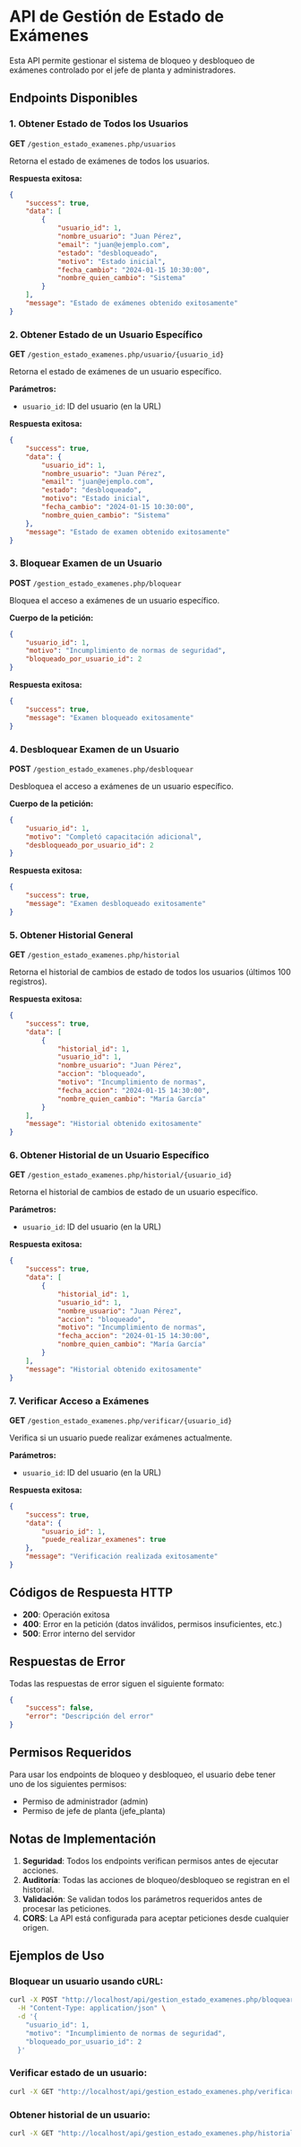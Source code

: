 # API de Gestión de Estado de Exámenes

Esta API permite gestionar el sistema de bloqueo y desbloqueo de exámenes controlado por el jefe de planta y administradores.

## Endpoints Disponibles

### 1. Obtener Estado de Todos los Usuarios
**GET** `/gestion_estado_examenes.php/usuarios`

Retorna el estado de exámenes de todos los usuarios.

**Respuesta exitosa:**
```json
{
    "success": true,
    "data": [
        {
            "usuario_id": 1,
            "nombre_usuario": "Juan Pérez",
            "email": "juan@ejemplo.com",
            "estado": "desbloqueado",
            "motivo": "Estado inicial",
            "fecha_cambio": "2024-01-15 10:30:00",
            "nombre_quien_cambio": "Sistema"
        }
    ],
    "message": "Estado de exámenes obtenido exitosamente"
}
```

### 2. Obtener Estado de un Usuario Específico
**GET** `/gestion_estado_examenes.php/usuario/{usuario_id}`

Retorna el estado de exámenes de un usuario específico.

**Parámetros:**
- `usuario_id`: ID del usuario (en la URL)

**Respuesta exitosa:**
```json
{
    "success": true,
    "data": {
        "usuario_id": 1,
        "nombre_usuario": "Juan Pérez",
        "email": "juan@ejemplo.com",
        "estado": "desbloqueado",
        "motivo": "Estado inicial",
        "fecha_cambio": "2024-01-15 10:30:00",
        "nombre_quien_cambio": "Sistema"
    },
    "message": "Estado de examen obtenido exitosamente"
}
```

### 3. Bloquear Examen de un Usuario
**POST** `/gestion_estado_examenes.php/bloquear`

Bloquea el acceso a exámenes de un usuario específico.

**Cuerpo de la petición:**
```json
{
    "usuario_id": 1,
    "motivo": "Incumplimiento de normas de seguridad",
    "bloqueado_por_usuario_id": 2
}
```

**Respuesta exitosa:**
```json
{
    "success": true,
    "message": "Examen bloqueado exitosamente"
}
```

### 4. Desbloquear Examen de un Usuario
**POST** `/gestion_estado_examenes.php/desbloquear`

Desbloquea el acceso a exámenes de un usuario específico.

**Cuerpo de la petición:**
```json
{
    "usuario_id": 1,
    "motivo": "Completó capacitación adicional",
    "desbloqueado_por_usuario_id": 2
}
```

**Respuesta exitosa:**
```json
{
    "success": true,
    "message": "Examen desbloqueado exitosamente"
}
```

### 5. Obtener Historial General
**GET** `/gestion_estado_examenes.php/historial`

Retorna el historial de cambios de estado de todos los usuarios (últimos 100 registros).

**Respuesta exitosa:**
```json
{
    "success": true,
    "data": [
        {
            "historial_id": 1,
            "usuario_id": 1,
            "nombre_usuario": "Juan Pérez",
            "accion": "bloqueado",
            "motivo": "Incumplimiento de normas",
            "fecha_accion": "2024-01-15 14:30:00",
            "nombre_quien_cambio": "María García"
        }
    ],
    "message": "Historial obtenido exitosamente"
}
```

### 6. Obtener Historial de un Usuario Específico
**GET** `/gestion_estado_examenes.php/historial/{usuario_id}`

Retorna el historial de cambios de estado de un usuario específico.

**Parámetros:**
- `usuario_id`: ID del usuario (en la URL)

**Respuesta exitosa:**
```json
{
    "success": true,
    "data": [
        {
            "historial_id": 1,
            "usuario_id": 1,
            "nombre_usuario": "Juan Pérez",
            "accion": "bloqueado",
            "motivo": "Incumplimiento de normas",
            "fecha_accion": "2024-01-15 14:30:00",
            "nombre_quien_cambio": "María García"
        }
    ],
    "message": "Historial obtenido exitosamente"
}
```

### 7. Verificar Acceso a Exámenes
**GET** `/gestion_estado_examenes.php/verificar/{usuario_id}`

Verifica si un usuario puede realizar exámenes actualmente.

**Parámetros:**
- `usuario_id`: ID del usuario (en la URL)

**Respuesta exitosa:**
```json
{
    "success": true,
    "data": {
        "usuario_id": 1,
        "puede_realizar_examenes": true
    },
    "message": "Verificación realizada exitosamente"
}
```

## Códigos de Respuesta HTTP

- **200**: Operación exitosa
- **400**: Error en la petición (datos inválidos, permisos insuficientes, etc.)
- **500**: Error interno del servidor

## Respuestas de Error

Todas las respuestas de error siguen el siguiente formato:

```json
{
    "success": false,
    "error": "Descripción del error"
}
```

## Permisos Requeridos

Para usar los endpoints de bloqueo y desbloqueo, el usuario debe tener uno de los siguientes permisos:
- Permiso de administrador (admin)
- Permiso de jefe de planta (jefe_planta)

## Notas de Implementación

1. **Seguridad**: Todos los endpoints verifican permisos antes de ejecutar acciones.
2. **Auditoría**: Todas las acciones de bloqueo/desbloqueo se registran en el historial.
3. **Validación**: Se validan todos los parámetros requeridos antes de procesar las peticiones.
4. **CORS**: La API está configurada para aceptar peticiones desde cualquier origen.

## Ejemplos de Uso

### Bloquear un usuario usando cURL:
```bash
curl -X POST "http://localhost/api/gestion_estado_examenes.php/bloquear" \
  -H "Content-Type: application/json" \
  -d '{
    "usuario_id": 1,
    "motivo": "Incumplimiento de normas de seguridad",
    "bloqueado_por_usuario_id": 2
  }'
```

### Verificar estado de un usuario:
```bash
curl -X GET "http://localhost/api/gestion_estado_examenes.php/verificar/1"
```

### Obtener historial de un usuario:
```bash
curl -X GET "http://localhost/api/gestion_estado_examenes.php/historial/1"
```
